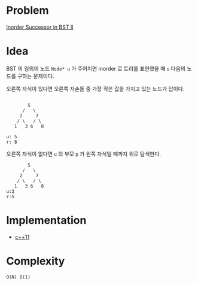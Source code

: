 # Problem

[Inorder Successor in BST II](https://leetcode.com/problems/inorder-successor-in-bst-ii/)

# Idea

BST 의 임의의 노드 `Node* u` 가 주어지면 inorder 로 트리를 표현했을 때
`u` 다음의 노드를 구하는 문제이다.

오른쪽 자식이 있다면 오른쪽 자손들 중 가장 작은
값을 가지고 있는 노드가 답이다.

```
    
        5
      /   \
     2     7
    / \   / \
   1   3 6   8

u: 5
r: 8 
```

오른쪽 자식이 없다면 `u` 의 부모 `p` 가 왼쪽 자식일 때까지 위로
탐색한다.

```
        5
      /   \
     2     7
    / \   / \
   1   3 6   8
u:3
r:5
```

# Implementation

* [c++11](a.cpp)

# Complexity

```
O(N) O(1)
```
